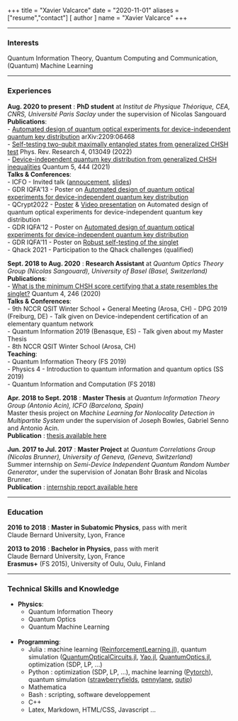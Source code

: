+++
title = "Xavier Valcarce"
date = "2020-11-01"
aliases = ["resume","contact"]
[ author ]
  name = "Xavier Valcarce"
+++

----

### Interests

Quantum Information Theory, Quantum Computing and Communication, (Quantum) Machine Learning

----

### Experiences

__Aug. 2020 to present__
:	**PhD student** at *Institut de Physique Théorique, CEA, CNRS, Université Paris Saclay* under the supervision of Nicolas Sangouard  
	**Publications**:  
		- [Automated design of quantum optical experiments for device-independent quantum key distribution](https://arxiv.org/abs/2209.06468) arXiv:2209:06468  
        - [Self-testing two-qubit maximally entangled states from generalized CHSH test](https://journals.aps.org/prresearch/abstract/10.1103/PhysRevResearch.4.013049) Phys. Rev. Research 4, 013049 (2022)  
        - [Device-independent quantum key distribution from generalized CHSH inequalities](https://quantum-journal.org/papers/q-2021-04-26-444/) Quantum 5, 444 (2021)  
	**Talks & Conferences**:  
		- ICFO - Invited talk ([annoucement](https://www.icfo.eu/event/3193/xavier-valcarce/), [slides](https://valcarce.fr/physics/talk/ICFO2022_Valcarce.pdf))   
		- GDR IQFA'13 - Poster on [Automated design of quantum optical experiments for device-independent quantum key distribution](https://valcarce.fr/physics/poster/IQFA13_Valcarce.pdf)   
		- QCrypt2022 - [Poster](https://valcarce.fr/physics/poster/QCrypt2022_Valcarce.pdf) & [Video presentation](https://www.youtube.com/watch?v=5zCnHFb79eE) on Automated design of quantum optical experiments for device-independent quantum key distribution  
		- GDR IQFA'12 - Poster on [Automated design of quantum optical experiments for device-independent quantum key distribution](https://valcarce.fr/physics/poster/IQFA12_Valcarce.pdf)  
		- GDR IQFA'11 - Poster on [Robust self-testing of the singlet](https://valcarce.fr/physics/poster/IQFA11_Valcarce.png)  
		- Qhack 2021 - Participation to the Qhack challenges (qualified)  

__Sept. 2018 to Aug. 2020__
:   **Research Assistant** at *Quantum Optics Theory Group (Nicolas Sangouard), University of Basel (Basel, Switzerland)*  
    **Publications**:  
        - [What is the minimum CHSH score certifying that a state resembles the singlet?](https://doi.org/10.22331/q-2020-03-23-246) Quantum 4, 246 (2020)  
    **Talks & Conferences**:  
		- 9th NCCR QSIT Winter School + General Meeting (Arosa, CH) 
        - DPG 2019 (Freiburg, DE) - Talk given on Device-independent certification of an elementary quantum network  
        - Quantum Information 2019 (Benasque, ES) - Talk given about my Master Thesis  
        - 8th NCCR QSIT Winter School (Arosa, CH)  
    **Teaching**:  
        - Quantum Information Theory (FS 2019)  
        - Physics 4 - Introduction to quantum information and quantum optics (SS 2019)  
        - Quantum Information and Computation (FS 2018)
  
__Apr. 2018 to Sept. 2018__
:   **Master Thesis** at *Quantum Information Theory Group (Antonio Acin), ICFO (Barcelona, Spain)*  
    Master thesis project on *Machine Learning for Nonlocality Detection in Multipartite System* under the supervision of Joseph Bowles, Gabriel Senno and Antonio Acin.  
    **Publication** : [thesis available here](https://valcarce.fr/physics/master_thesis.pdf)
  
__Jun. 2017 to Jul. 2017__
:   **Master Project** at *Quantum Correlations Group (Nicolas Brunner), University of Geneva, (Geneva, Switzerland)*  
    Summer internship on *Semi-Device Independent Quantum Random Number Generator*, under the supervision of Jonatan Bohr Brask and Nicolas Brunner.  
    **Publication** : [internship report available here](https://valcarce.fr/physics/qrng.pdf)

----

### Education

__2016 to 2018__
:   **Master in Subatomic Physics**, pass with merit  
    Claude Bernard University, Lyon, France

__2013 to 2016__
:   **Bachelor in Physics**, pass with merit  
    Claude Bernard University, Lyon, France   
    **Erasmus+** (FS 2015), University of Oulu, Oulu, Finland

----

### Technical Skills and Knowledge

* **Physics**:   
    * Quantum Information Theory
	* Quantum Optics
	* Quantum Machine Learning
 <br/><br/>
* **Programming**:
    * Julia : machine learning ([ReinforcementLearning.jl](https://juliareinforcementlearning.org)), quantum simulation ([QuantumOpticalCircuits.jl](https://github.com/xvalcarce/QuantumOpticalCircuits.jl), [Yao.jl](https://yaoquantum.org/), [QuantumOptics.jl](https://qojulia.org/), optimization (SDP, LP, ...)
    * Python : optimization (SDP, LP, ...), machine learning ([Pytorch](https://pytorch.org/)), quantum simulation ([strawberryfields](https://strawberryfields.readthedocs.io/en/stable/), [pennylane](pennylane.ai), [qutip](http://qutip.org))
    * Mathematica
    * Bash : scripting, software developpement
    * C++
    * Latex, Markdown, HTML/CSS, Javascript ...

